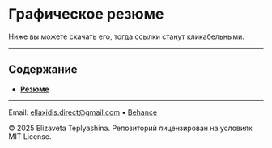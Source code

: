 # Графическое резюме
Ниже вы можете скачать его, тогда ссылки станут кликабельными.

---

## Содержание

- **[Резюме](CONTENTS_RU/Resume.pdf)**

---

Email: ellaxidis.direct@gmail.com &bull; [Behance](https://www.behance.net/ellaxidis)

&copy; 2025 Elizaveta Teplyashina. Репозиторий лицензирован на условиях MIT License.
